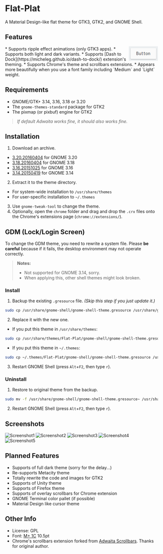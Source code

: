 # Flat-Plat

A Material Design-like flat theme for GTK3, GTK2, and GNOME Shell.

## Features

<img src="img/Button.gif" alt="Button" align="right" />
* Supports ripple effect animations (only GTK3 apps).
* Supports both light and dark variants.
* Supports [Dash to Dock](https://micheleg.github.io/dash-to-dock/) extension's theming.
* Supports Chrome's theme and scrollbars extensions.
* Appears more beautifully when you use a font family including `Medium` and `Light` weight.

## Requirements

* GNOME/GTK+ 3.14, 3.16, 3.18 or 3.20
* The `gnome-themes-standard` package for GTK2
* The pixmap (or pixbuf) engine for GTK2

> _If default Adwaita works fine, it should also works fine._

## Installation

1. Download an archive.
  * [3.20.20160404](https://github.com/nana-4/Flat-Plat/releases/download/3.20.20160404/Flat-Plat-3.20.20160404.tar.gz) for GNOME 3.20
  * [3.18.20160404](https://github.com/nana-4/Flat-Plat/releases/download/3.18.20160404/Flat-Plat-3.18.20160404.tar.gz) for GNOME 3.18
  * [3.16.20151025](https://github.com/nana-4/Flat-Plat/releases/download/3.16.20151025/Flat-Plat-3.16.20151025.tar.gz) for GNOME 3.16
  * [3.14.20150419](https://github.com/nana-4/Flat-Plat/releases/download/3.14.20150419/Flat-Plat-3.14.20150419.tar.gz) for GNOME 3.14
2. Extract it to the theme directory.
  * For system-wide installation to `/usr/share/themes`
  * For user-specific installation to `~/.themes`
3. Use `gnome-tweak-tool` to change the theme.
4. Optionally, open the `chrome` folder and drag and drop the `.crx` files onto the Chrome's extensions page (`chrome://extensions/`).

## GDM (Lock/Login Screen)

To change the GDM theme, you need to rewrite a system file.
Please **be careful** because if it fails, the desktop environment may not operate correctly.
> **Notes:**
> * Not supported for GNOME 3.14, sorry.
> * When applying this, other shell themes might look broken.

### Install
1. Backup the existing `.gresource` file. _(Skip this step if you just update it.)_
```bash
sudo cp /usr/share/gnome-shell/gnome-shell-theme.gresource /usr/share/gnome-shell/gnome-shell-theme.gresource~
```
2. Replace it with the new one.
  * If you put this theme in `/usr/share/themes`:
```bash
sudo cp /usr/share/themes/Flat-Plat/gnome-shell/gnome-shell-theme.gresource /usr/share/gnome-shell
```
  * If you put this theme in `~/.themes`:
```bash
sudo cp ~/.themes/Flat-Plat/gnome-shell/gnome-shell-theme.gresource /usr/share/gnome-shell
```
3. Restart GNOME Shell (press `Alt`+`F2`, then type `r`).

### Uninstall
1. Restore to original theme from the backup.
```bash
sudo mv -f /usr/share/gnome-shell/gnome-shell-theme.gresource~ /usr/share/gnome-shell/gnome-shell-theme.gresource
```
2. Restart GNOME Shell (press `Alt`+`F2`, then type `r`).

## Screenshots

![Screenshot1](https://raw.githubusercontent.com/nana-4/Flat-Plat/master/img/Screenshot1.png)
![Screenshot2](https://raw.githubusercontent.com/nana-4/Flat-Plat/master/img/Screenshot2.png)
![Screenshot3](https://raw.githubusercontent.com/nana-4/Flat-Plat/master/img/Screenshot3.png)
![Screenshot4](https://raw.githubusercontent.com/nana-4/Flat-Plat/master/img/Screenshot4.png)
![Screenshot5](https://raw.githubusercontent.com/nana-4/Flat-Plat/master/img/Screenshot5.png)

## Planned Features

* Supports of full dark theme (sorry for the delay...)
* Re-supports Metacity theme
* Totally rewrite the code and images for GTK2
* Supports of Unity theme
* Supports of Firefox theme
* Supports of overlay scrollbars for Chrome extension
* GNOME Terminal color pallet (if possible)
* Material Design like cursor theme

## Other Info

* License: GPL
* Font: [M+ 1C](https://mplus-fonts.osdn.jp/) 10.5pt
* Chrome's scrollbars extension forked from [Adwaita Scrollbars](https://github.com/gnome-integration-team/chrome-gnome-scrollbar). Thanks for original author.

